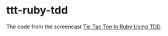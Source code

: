 ttt-ruby-tdd
============

The code from the screencast [Tic Tac Toe In Ruby Using TDD](https://www.youtube.com/watch?v=Y-rUmxnMBNk).

